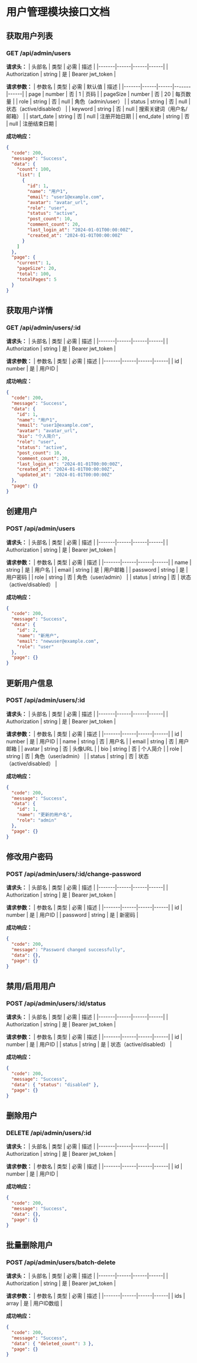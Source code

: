 # 用户管理模块接口文档

## 获取用户列表

### GET /api/admin/users

**请求头：**
| 头部名 | 类型 | 必需 | 描述 |
|-------|------|------|------|
| Authorization | string | 是 | Bearer jwt_token |

**请求参数：**
| 参数名 | 类型 | 必需 | 默认值 | 描述 |
|-------|------|------|-------|------|
| page | number | 否 | 1 | 页码 |
| pageSize | number | 否 | 20 | 每页数量 |
| role | string | 否 | null | 角色（admin/user） |
| status | string | 否 | null | 状态（active/disabled） |
| keyword | string | 否 | null | 搜索关键词（用户名/邮箱） |
| start_date | string | 否 | null | 注册开始日期 |
| end_date | string | 否 | null | 注册结束日期 |

**成功响应：**
```json
{
  "code": 200,
  "message": "Success",
  "data": {
    "count": 100,
    "list": [
      {
        "id": 1,
        "name": "用户1",
        "email": "user1@example.com",
        "avatar": "avatar_url",
        "role": "user",
        "status": "active",
        "post_count": 10,
        "comment_count": 20,
        "last_login_at": "2024-01-01T00:00:00Z",
        "created_at": "2024-01-01T00:00:00Z"
      }
    ]
  },
  "page": {
    "current": 1,
    "pageSize": 20,
    "total": 100,
    "totalPages": 5
  }
}
```

## 获取用户详情

### GET /api/admin/users/:id

**请求头：**
| 头部名 | 类型 | 必需 | 描述 |
|-------|------|------|------|
| Authorization | string | 是 | Bearer jwt_token |

**请求参数：**
| 参数名 | 类型 | 必需 | 描述 |
|-------|------|------|------|
| id | number | 是 | 用户ID |

**成功响应：**
```json
{
  "code": 200,
  "message": "Success",
  "data": {
    "id": 1,
    "name": "用户1",
    "email": "user1@example.com",
    "avatar": "avatar_url",
    "bio": "个人简介",
    "role": "user",
    "status": "active",
    "post_count": 10,
    "comment_count": 20,
    "last_login_at": "2024-01-01T00:00:00Z",
    "created_at": "2024-01-01T00:00:00Z",
    "updated_at": "2024-01-01T00:00:00Z"
  },
  "page": {}
}
```

## 创建用户

### POST /api/admin/users

**请求头：**
| 头部名 | 类型 | 必需 | 描述 |
|-------|------|------|------|
| Authorization | string | 是 | Bearer jwt_token |

**请求参数：**
| 参数名 | 类型 | 必需 | 描述 |
|-------|------|------|------|
| name | string | 是 | 用户名 |
| email | string | 是 | 用户邮箱 |
| password | string | 是 | 用户密码 |
| role | string | 否 | 角色（user/admin） |
| status | string | 否 | 状态（active/disabled） |

**成功响应：**
```json
{
  "code": 200,
  "message": "Success",
  "data": {
    "id": 2,
    "name": "新用户",
    "email": "newuser@example.com",
    "role": "user"
  },
  "page": {}
}
```

## 更新用户信息

### POST /api/admin/users/:id

**请求头：**
| 头部名 | 类型 | 必需 | 描述 |
|-------|------|------|------|
| Authorization | string | 是 | Bearer jwt_token |

**请求参数：**
| 参数名 | 类型 | 必需 | 描述 |
|-------|------|------|------|
| id | number | 是 | 用户ID |
| name | string | 否 | 用户名 |
| email | string | 否 | 用户邮箱 |
| avatar | string | 否 | 头像URL |
| bio | string | 否 | 个人简介 |
| role | string | 否 | 角色（user/admin） |
| status | string | 否 | 状态（active/disabled） |

**成功响应：**
```json
{
  "code": 200,
  "message": "Success",
  "data": {
    "id": 1,
    "name": "更新的用户名",
    "role": "admin"
  },
  "page": {}
}
```

## 修改用户密码

### POST /api/admin/users/:id/change-password

**请求头：**
| 头部名 | 类型 | 必需 | 描述 |
|-------|------|------|------|
| Authorization | string | 是 | Bearer jwt_token |

**请求参数：**
| 参数名 | 类型 | 必需 | 描述 |
|-------|------|------|------|
| id | number | 是 | 用户ID |
| password | string | 是 | 新密码 |

**成功响应：**
```json
{
  "code": 200,
  "message": "Password changed successfully",
  "data": {},
  "page": {}
}
```

## 禁用/启用用户

### POST /api/admin/users/:id/status

**请求头：**
| 头部名 | 类型 | 必需 | 描述 |
|-------|------|------|------|
| Authorization | string | 是 | Bearer jwt_token |

**请求参数：**
| 参数名 | 类型 | 必需 | 描述 |
|-------|------|------|------|
| id | number | 是 | 用户ID |
| status | string | 是 | 状态（active/disabled） |

**成功响应：**
```json
{
  "code": 200,
  "message": "Success",
  "data": { "status": "disabled" },
  "page": {}
}
```

## 删除用户

### DELETE /api/admin/users/:id

**请求头：**
| 头部名 | 类型 | 必需 | 描述 |
|-------|------|------|------|
| Authorization | string | 是 | Bearer jwt_token |

**请求参数：**
| 参数名 | 类型 | 必需 | 描述 |
|-------|------|------|------|
| id | number | 是 | 用户ID |

**成功响应：**
```json
{
  "code": 200,
  "message": "Success",
  "data": {},
  "page": {}
}
```

## 批量删除用户

### POST /api/admin/users/batch-delete

**请求头：**
| 头部名 | 类型 | 必需 | 描述 |
|-------|------|------|------|
| Authorization | string | 是 | Bearer jwt_token |

**请求参数：**
| 参数名 | 类型 | 必需 | 描述 |
|-------|------|------|------|
| ids | array | 是 | 用户ID数组 |

**成功响应：**
```json
{
  "code": 200,
  "message": "Success",
  "data": { "deleted_count": 3 },
  "page": {}
}